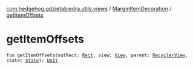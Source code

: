 [com.hedgehog.gdzietabiedra.utils.views](../index.md) / [MarginItemDecoration](index.md) / [getItemOffsets](./get-item-offsets.md)

# getItemOffsets

`fun getItemOffsets(outRect: `[`Rect`](https://developer.android.com/reference/android/graphics/Rect.html)`, view: `[`View`](https://developer.android.com/reference/android/view/View.html)`, parent: `[`RecyclerView`](https://developer.android.com/reference/android/support/v7/widget/RecyclerView.html)`, state: `[`State`](https://developer.android.com/reference/android/support/v7/widget/RecyclerView/State.html)`): `[`Unit`](https://kotlinlang.org/api/latest/jvm/stdlib/kotlin/-unit/index.html)
